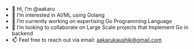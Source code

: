 - 👋 Hi, I’m @aakaru
- 👀 I’m interested in AI/ML using Golang
- 🌱 I’m currently working on expertising Go Programming Language
- 💞️ I’m looking to collaborate on Large Scale projects that Implement Go in backend
- 📫 Feel free to reach out via email: aakarukaushik@gmail.com

<!---
aakaru/aakaru is a ✨ special ✨ repository because its `README.md` (this file) appears on your GitHub profile.
You can click the Preview link to take a look at your changes.
--->
